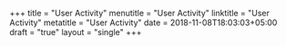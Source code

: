 +++
title = "User Activity"
menutitle = "User Activity"
linktitle = "User Activity"
metatitle = "User Activity"
date = 2018-11-08T18:03:03+05:00
draft = "true"
layout = "single"
+++

